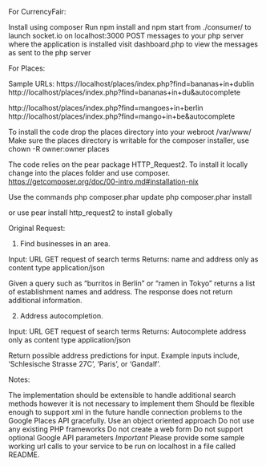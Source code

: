 For CurrencyFair:

Install using composer
Run npm install and npm start from ./consumer/ to launch socket.io on localhost:3000
POST messages to your php server where the application is installed
visit dashboard.php to view the messages as sent to the php server

For Places:

Sample URLs:
https://localhost/places/index.php?find=bananas+in+dublin
http://localhost/places/index.php?find=bananas+in+du&autocomplete

http://localhost/places/index.php?find=mangoes+in+berlin
http://localhost/places/index.php?find=mango+in+be&autocomplete

To install the code drop the places directory into your webroot /var/www/
Make sure the places directory is writable for the composer installer, use chown -R owner:owner places

The code relies on the pear package HTTP_Request2. 
To install it locally change into the places folder and use composer.
https://getcomposer.org/doc/00-intro.md#installation-nix

Use the commands
php composer.phar update 
php composer.phar install 
 
or use pear install http_request2 to install globally


Original Request:

1. Find businesses in an area.

Input:      URL GET request of search terms
Returns: name and address only as content type application/json

Given a query such as “burritos in Berlin” or “ramen in Tokyo” returns a list of establishment names and address. The response does not return additional information.


2. Address autocompletion.

Input:      URL GET request of search terms
Returns: Autocomplete address only as content type application/json

Return possible address predictions for input. Example inputs include, ‘Schlesische Strasse 27C’, ‘Paris’, or ‘Gandalf’.

Notes:

The implementation should be extensible to handle additional search methods however it is not necessary to implement them
Should be flexible enough to support xml in the future
handle connection problems to the Google Places API gracefully.
Use an object oriented approach
Do not use any existing PHP frameworks
Do not create a web form
Do not support optional Google API parameters
*Important* Please provide some sample working url calls to your service to be run on localhost in a file called README.